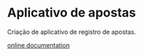 # Aplicativo de apostas


Criação de aplicativo de registro de apostas.

[online documentation](https://flutter.dev/docs)
